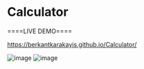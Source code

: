 # Calculator

====LIVE DEMO====

https://berkantkarakayis.github.io/Calculator/

![image](https://github.com/berkantkarakayis/Calculator/assets/102322084/cc4c8545-ffad-48f0-a298-926e1e5dacb5)
![image](https://github.com/berkantkarakayis/Calculator/assets/102322084/7d446f18-ab02-4bc7-b73f-f23ddced5bd6)

